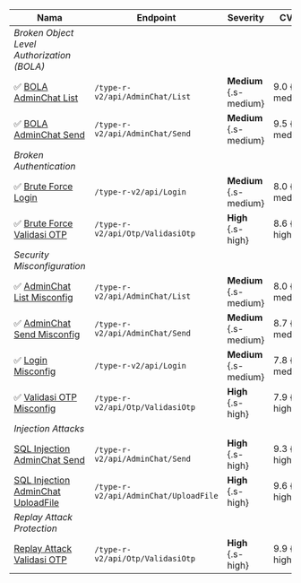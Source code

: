 Nama                                                                                                                    | Endpoint                              | Severity               |  CVSS
----------------------------------------------------------------------------------------------------------------------- | ------------------------------------- | ---------------------- | -----
*Broken Object Level Authorization (BOLA)*                                                                              |                                       |                        |      
:white_check_mark: [BOLA AdminChat List](./broken-object-level-authorization/ringkasan-temuan/bola-adminchat-list.md)   | `/type-r-v2/api/AdminChat/List`       | **Medium** {.s-medium} |  9.0 {.s-medium} 
:white_check_mark: [BOLA AdminChat Send](./broken-object-level-authorization/ringkasan-temuan/bola-adminchat-send.md)   | `/type-r-v2/api/AdminChat/Send`       | **Medium** {.s-medium} |  9.5 {.s-medium}
*Broken Authentication*                                                                                                 |                                       |                        |      
:white_check_mark: [Brute Force Login](./broken-authentication/ringkasan-temuan/brute-force-login.md)                   | `/type-r-v2/api/Login`                | **Medium** {.s-medium} |  8.0 {.s-medium}
:white_check_mark: [Brute Force Validasi OTP](./broken-authentication/ringkasan-temuan/brute-force-validasi-otp.md)     | `/type-r-v2/api/Otp/ValidasiOtp`      | **High** {.s-high}     |  8.6 {.s-high}
*Security Misconfiguration*                                                                                             |                                       |                        |      
:white_check_mark: [AdminChat List Misconfig](./security-misconfiguration/ringkasan-temuan/adminchat-list-misconfig.md) | `/type-r-v2/api/AdminChat/List`       | **Medium** {.s-medium} |  8.0 {.s-medium}
:white_check_mark: [AdminChat Send Misconfig](./security-misconfiguration/ringkasan-temuan/adminchat-send-misconfig.md) | `/type-r-v2/api/AdminChat/Send`       | **Medium** {.s-medium} |  8.7 {.s-medium}
:white_check_mark: [Login Misconfig](./security-misconfiguration/ringkasan-temuan/login-misconfig.md)                   | `/type-r-v2/api/Login`                | **Medium** {.s-medium} |  7.8 {.s-medium}
:white_check_mark: [Validasi OTP Misconfig](./security-misconfiguration/ringkasan-temuan/validasi-otp-misconfig.md)     | `/type-r-v2/api/Otp/ValidasiOtp`      | **High** {.s-high}     |  7.9 {.s-high} 
*Injection Attacks*                                                                                                     |                                       |                        |      
[SQL Injection AdminChat Send](./injection-attacks/sql-injection/api-adminchat-send.md)                                 | `/type-r-v2/api/AdminChat/Send`       | **High** {.s-high}     |  9.3 {.s-high}
[SQL Injection AdminChat UploadFile](./injection-attacks/sql-injection/api-adminchat-uploadfile.md)                     | `/type-r-v2/api/AdminChat/UploadFile` | **High** {.s-high}     |  9.6 {.s-high}
*Replay Attack Protection*                                                                                              |                                       |                        |      
[Replay Attack Validasi OTP](./replay-attack-protection/replay-validasi-otp.md)                                         | `/type-r-v2/api/Otp/ValidasiOtp`      | **High** {.s-high}     |  9.9 {.s-high}